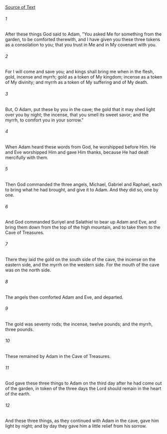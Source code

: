 [Source of Text](https://github.com/scrollmapper/bible_databases_deuterocanonical)

###### 1
After these things God said to Adam, "You asked Me for something from
the garden, to be comforted therewith, and I have given you these three
tokens as a consolation to you; that you trust in Me and in My covenant
with you.

###### 2
For I will come and save you; and kings shall bring me when in the
flesh, gold, incense and myrrh; gold as a token of My kingdom; incense
as a token of My divinity; and myrrh as a token of My suffering and of
My death.

###### 3
But, O Adam, put these by you in the cave; the gold that it may shed
light over you by night; the incense, that you smell its sweet savor;
and the myrrh, to comfort you in your sorrow."

###### 4
When Adam heard these words from God, he worshipped before Him.  He
and Eve worshipped Him and gave Him thanks, because He had dealt
mercifully with them.

###### 5
Then God commanded the three angels, Michael, Gabriel and Raphael,
each to bring what he had brought, and give it to Adam.  And they did
so, one by one.

###### 6
And God commanded Suriyel and Salathiel to bear up Adam and Eve, and
bring them down from the top of the high mountain, and to take them to
the Cave of Treasures.

###### 7
There they laid the gold on the south side of the cave, the incense
on the eastern side, and the myrrh on the western side.  For the mouth
of the cave was on the north side.

###### 8
The angels then comforted Adam and Eve, and departed.

###### 9
The gold was seventy rods; the incense, twelve pounds; and the
myrrh, three pounds.

###### 10
These remained by Adam in the Cave of Treasures.

###### 11
God gave these three things to Adam on the third day after he had
come out of the garden, in token of the three days the Lord should
remain in the heart of the earth.

###### 12
And these three things, as they continued with Adam in the cave,
gave him light by night; and by day they gave him a little relief from
his sorrow.